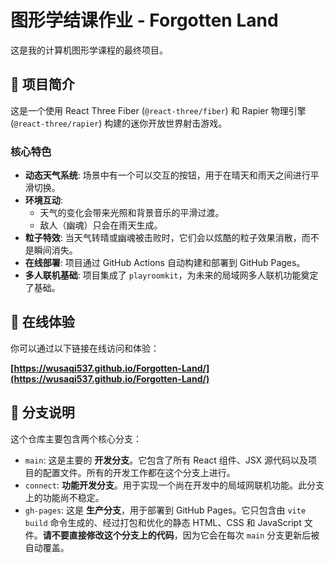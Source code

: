 # 图形学结课作业 - Forgotten Land

这是我的计算机图形学课程的最终项目。

## 🌟 项目简介

这是一个使用 React Three Fiber (`@react-three/fiber`) 和 Rapier 物理引擎 (`@react-three/rapier`) 构建的迷你开放世界射击游戏。

### 核心特色
- **动态天气系统**: 场景中有一个可以交互的按钮，用于在晴天和雨天之间进行平滑切换。
- **环境互动**: 
    - 天气的变化会带来光照和背景音乐的平滑过渡。
    - 敌人（幽魂）只会在雨天生成。
- **粒子特效**: 当天气转晴或幽魂被击败时，它们会以炫酷的粒子效果消散，而不是瞬间消失。
- **在线部署**: 项目通过 GitHub Actions 自动构建和部署到 GitHub Pages。
- **多人联机基础**: 项目集成了 `playroomkit`，为未来的局域网多人联机功能奠定了基础。

## 🚀 在线体验

你可以通过以下链接在线访问和体验：

**[https://wusaqi537.github.io/Forgotten-Land/](https://wusaqi537.github.io/Forgotten-Land/)**



## 📂 分支说明

这个仓库主要包含两个核心分支：

-   `main`: 这是主要的 **开发分支**。它包含了所有 React 组件、JSX 源代码以及项目的配置文件。所有的开发工作都在这个分支上进行。
-   `connect`: **功能开发分支**。用于实现一个尚在开发中的局域网联机功能。此分支上的功能尚不稳定。
-   `gh-pages`: 这是 **生产分支**，用于部署到 GitHub Pages。它只包含由 `vite build` 命令生成的、经过打包和优化的静态 HTML、CSS 和 JavaScript 文件。**请不要直接修改这个分支上的代码**，因为它会在每次 `main` 分支更新后被自动覆盖。 